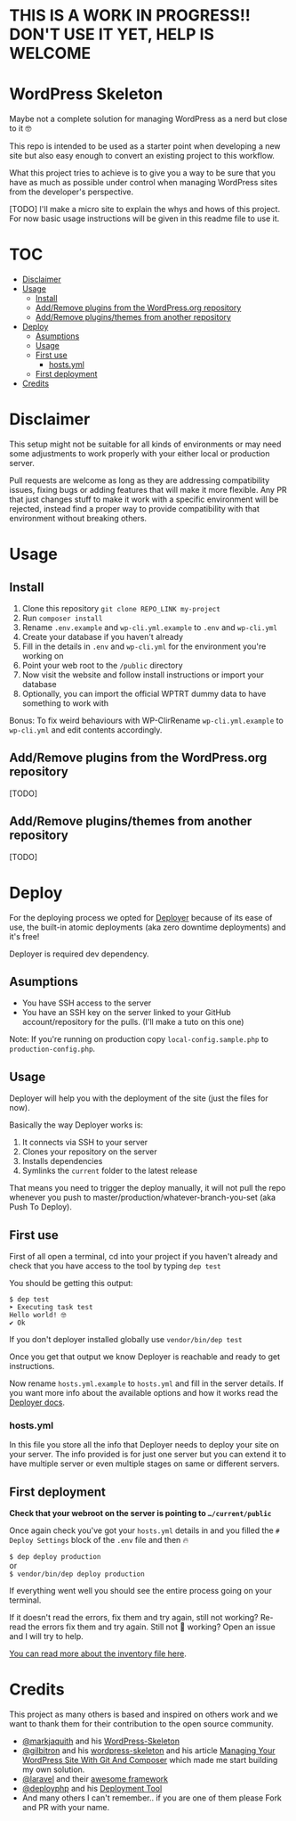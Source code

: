 # THIS IS A WORK IN PROGRESS!! DON'T USE IT YET, HELP IS WELCOME<!-- omit in toc -->

# WordPress Skeleton <!-- omit in toc -->

Maybe not a complete solution for managing WordPress as a nerd but close to it 🤓

This repo is intended to be used as a starter point when developing a new site but also easy enough to convert an existing project to this workflow.

What this project tries to achieve is to give you a way to be sure that you have
as much as possible under control when managing WordPress sites from the developer's perspective.

[TODO] I'll make a micro site to explain the whys and hows of this project. For now basic usage instructions will be given in this readme file to use it.

# TOC <!-- omit in toc -->

- [Disclaimer](#disclaimer)
- [Usage](#usage)
  - [Install](#install)
  - [Add/Remove plugins from the WordPress.org repository](#addremove-plugins-from-the-wordpressorg-repository)
  - [Add/Remove plugins/themes from another repository](#addremove-pluginsthemes-from-another-repository)
- [Deploy](#deploy)
  - [Asumptions](#asumptions)
  - [Usage](#usage-1)
  - [First use](#first-use)
    - [hosts.yml](#hostsyml)
  - [First deployment](#first-deployment)
- [Credits](#credits)

# Disclaimer

This setup might not be suitable for all kinds of environments or may need some adjustments to work properly with your either local or production server.

Pull requests are welcome as long as they are addressing compatibility issues, fixing bugs or adding features that will make it more flexible. Any PR that just changes stuff to make it work with a specific environment will be rejected, instead find a proper way to provide compatibility with that environment without breaking others.

# Usage

## Install

1. Clone this repository `git clone REPO_LINK my-project`
2. Run `composer install`
3. Rename `.env.example` and `wp-cli.yml.example` to `.env` and `wp-cli.yml`
4. Create your database if you haven't already
5. Fill in the details in `.env` and `wp-cli.yml` for the environment you're working on
6. Point your web root to the `/public` directory
7. Now visit the website and follow install instructions or import your database
8. Optionally, you can import the official WPTRT dummy data to have something to work with

Bonus: To fix weird behaviours with WP-ClirRename `wp-cli.yml.example` to `wp-cli.yml` and edit contents accordingly.

## Add/Remove plugins from the WordPress.org repository

[TODO]

## Add/Remove plugins/themes from another repository

[TODO]

# Deploy

For the deploying process we opted for [Deployer](https://deployer.org/) because of its ease of use, the built-in atomic deployments (aka zero downtime deployments) and it's free!

Deployer is required dev dependency.

## Asumptions

- You have SSH access to the server
- You have an SSH key on the server linked to your GitHub account/repository for the pulls. (I'll make a tuto on this one)

Note: If you're running on production copy `local-config.sample.php` to `production-config.php`.

## Usage
Deployer will help you with the deployment of the site (just the files for now).

Basically the way Deployer works is:
1. It connects via SSH to your server
2. Clones your repository on the server
3. Installs dependencies
4. Symlinks the `current` folder to the latest release

That means you need to trigger the deploy manually, it will not pull the repo whenever you push to master/production/whatever-branch-you-set (aka Push To Deploy).

## First use
First of all open a terminal, cd into your project if you haven't already and check that you have access to the tool by typing `dep test`

You should be getting this output:
```shell
$ dep test
➤ Executing task test
Hello world! 🤓
✔ Ok
```

If you don't deployer installed globally use `vendor/bin/dep test`

Once you get that output we know Deployer is reachable and ready to get instructions.

Now rename `hosts.yml.example` to `hosts.yml` and fill in the server details.
If you want more info about the available options and how it works read the [Deployer docs](https://deployer.org/docs/hosts.html).

### hosts.yml

In this file you store all the info that Deployer needs to deploy your site on your server. The info provided is for just one server but you can extend it to have multiple server or even multiple stages on same or different servers.

## First deployment
**Check that your webroot on the server is pointing to `…/current/public`**

Once again check you've got your `hosts.yml` details in and you filled the `# Deploy Settings` block of the `.env` file and then 🔥

`$ dep deploy production`  
or  
`$ vendor/bin/dep deploy production`

If everything went well you should see the entire process going on your terminal.

If it doesn't read the errors, fix them and try again, still not working? Re-read the errors fix them and try again. Still not 🤬 working? Open an issue and I will try to help.


[You can read more about the inventory file here](https://deployer.org/docs/hosts.html#inventory-file).

# Credits

This project as many others is based and inspired on others work and we want to thank them for their contribution to the open source community.

- [@markjaquith](https://github.com/markjaquith) and his [WordPress-Skeleton](https://github.com/markjaquith/WordPress-Skeleton)
- [@gilbitron](https://github.com/gilbitron) and his [wordpress-skeleton](https://github.com/gilbitron/wordpress-skeleton) and his article [Managing Your WordPress Site With Git And Composer](https://deliciousbrains.com/install-wordpress-subdirectory-composer-git-submodule/) which made me start building my own solution.
- [@laravel](https://github.com/laravel) and their [awesome framework](https://github.com/laravel/laravel)
- [@deployphp](https://github.com/deployphp) and his [Deployment Tool](https://github.com/deployphp/deployer)
- And many others I can't remember.. if you are one of them please Fork and PR with your name.
